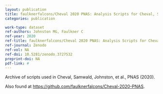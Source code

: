```yaml
---
layout: publication
title: faulknerfalcons/Cheval 2020 PNAS: Analysis Scripts for Cheval, Samwald, Johnston, et al., 2020, PNAS
categories: publication

work-type: dataset
ref-authors: Johnston MG, Faulkner C
ref-year: 2020
ref-title: faulknerfalcons/Cheval 2020 PNAS: Analysis Scripts for Cheval, Samwald, Johnston, et al., 2020, PNAS
ref-journal: Zenodo
ref-vol: NA
ref-doi: 10.5281/zenodo.3727532
preprint-doi: NA
pdf-link: #
---
```

Archive of scripts used in Cheval, Samwald, Johnston, et al., PNAS (2020).

Also found at https://github.com/faulknerfalcons/Cheval-2020-PNAS.
